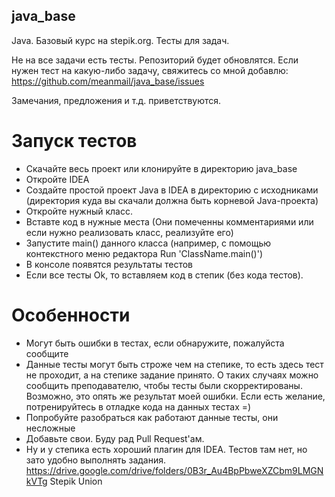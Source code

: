 ## java_base
Java. Базовый курс на stepik.org. Тесты для задач.

Не на все задачи есть тесты. Репозиторий будет обновлятся.
Если нужен тест на какую-либо задачу, свяжитесь со мной добавлю: https://github.com/meanmail/java_base/issues

Замечания, предложения и т.д. приветствуются.

# Запуск тестов

- Скачайте весь проект или клонируйте в директорию java_base
- Откройте IDEA
- Создайте простой проект Java в IDEA в директорию с исходниками (директория куда вы скачали должна быть корневой Java-проекта)
- Откройте нужный класс.
- Вставте код в нужные места (Они помеченны комментариями или если нужно реализовать класс, реализуйте его)
- Запустите main() данного класса (например, с помощью контекстного меню редактора Run 'ClassName.main()')
- В консоле появятся результаты тестов
- Если все тесты Ok, то вставляем код в степик (без кода тестов).

# Особенности

- Могут быть ошибки в тестах, если обнаружите, пожалуйста сообщите
- Данные тесты могут быть строже чем на степике, то есть здесь тест не проходит, а на степике задание принято. 
О таких случаях можно сообщить преподавателю, чтобы тесты были скорректированы. Возможно, это опять же результат моей ошибки. Если есть желание, потренируйтесь в отладке кода на данных тестах =)
- Попробуйте разобраться как работают данные тесты, они несложные
- Добавьте свои. Буду рад Pull Request'ам.
- Ну и у степика есть хороший плагин для IDEA. Тестов там нет, но зато удобно выполнять задания.
https://drive.google.com/drive/folders/0B3r_Au4BpPbweXZCbm9LMGNkVTg Stepik Union
